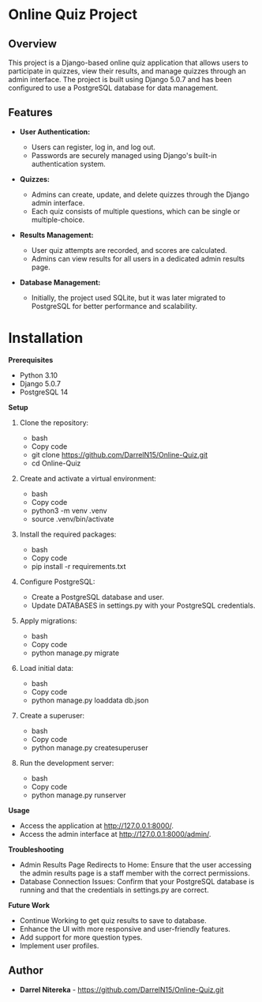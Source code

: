 # Online Quiz Project

## Overview

This project is a Django-based online quiz application that allows users to participate in quizzes, view their results, and manage quizzes through an admin interface. The project is built using Django 5.0.7 and has been configured to use a PostgreSQL database for data management.

## Features

* **User Authentication:**

  - Users can register, log in, and log out.
  - Passwords are securely managed using Django's built-in authentication system.

* **Quizzes:**

  - Admins can create, update, and delete quizzes through the Django admin interface.
  - Each quiz consists of multiple questions, which can be single or multiple-choice.
  
* **Results Management:**

  - User quiz attempts are recorded, and scores are calculated.
  - Admins can view results for all users in a dedicated admin results page.

* **Database Management:**
  - Initially, the project used SQLite, but it was later migrated to PostgreSQL for better performance and scalability.
  
# Installation

 **Prerequisites**
*   Python 3.10
*   Django 5.0.7
*   PostgreSQL 14

  **Setup**

1.   Clone the repository:

     * bash
     * Copy code
     * git clone https://github.com/DarrelN15/Online-Quiz.git
     * cd Online-Quiz
     
2. Create and activate a virtual environment:

    * bash
    * Copy code
    * python3 -m venv .venv
    * source .venv/bin/activate
       
3. Install the required packages:

   * bash
   * Copy code
   * pip install -r requirements.txt

4. Configure PostgreSQL:

    * Create a PostgreSQL database and user.
    * Update DATABASES in settings.py with your PostgreSQL credentials.
   
5. Apply migrations:

   * bash
   * Copy code
   * python manage.py migrate
   
6. Load initial data:

    * bash
    * Copy code
    * python manage.py loaddata db.json
   
7. Create a superuser:

   * bash
   * Copy code
   * python manage.py createsuperuser
   
8. Run the development server:

   * bash
   * Copy code
   * python manage.py runserver

**Usage**

*    Access the application at http://127.0.0.1:8000/.
*    Access the admin interface at http://127.0.0.1:8000/admin/.

**Troubleshooting**

*    Admin Results Page Redirects to Home: Ensure that the user accessing the admin results page is a staff member with the correct permissions.
*    Database Connection Issues: Confirm that your PostgreSQL database is running and that the credentials in settings.py are correct.
   
**Future Work**

*    Continue Working to get quiz results to save to database.
*    Enhance the UI with more responsive and user-friendly features.
*    Add support for more question types.
*    Implement user profiles.

## Author

- **Darrel Nitereka** - https://github.com/DarrelN15/Online-Quiz.git


